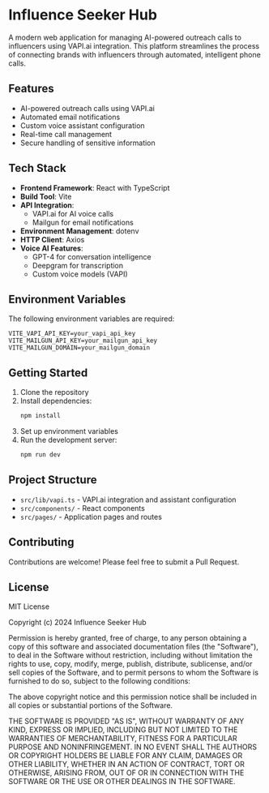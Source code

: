 # Influence Seeker Hub

A modern web application for managing AI-powered outreach calls to influencers using VAPI.ai integration. This platform streamlines the process of connecting brands with influencers through automated, intelligent phone calls.

## Features

- AI-powered outreach calls using VAPI.ai
- Automated email notifications
- Custom voice assistant configuration
- Real-time call management
- Secure handling of sensitive information

## Tech Stack

- **Frontend Framework**: React with TypeScript
- **Build Tool**: Vite
- **API Integration**: 
  - VAPI.ai for AI voice calls
  - Mailgun for email notifications
- **Environment Management**: dotenv
- **HTTP Client**: Axios
- **Voice AI Features**:
  - GPT-4 for conversation intelligence
  - Deepgram for transcription
  - Custom voice models (VAPI)

## Environment Variables

The following environment variables are required:

```env
VITE_VAPI_API_KEY=your_vapi_api_key
VITE_MAILGUN_API_KEY=your_mailgun_api_key
VITE_MAILGUN_DOMAIN=your_mailgun_domain
```

## Getting Started

1. Clone the repository
2. Install dependencies:
   ```bash
   npm install
   ```
3. Set up environment variables
4. Run the development server:
   ```bash
   npm run dev
   ```

## Project Structure

- `src/lib/vapi.ts` - VAPI.ai integration and assistant configuration
- `src/components/` - React components
- `src/pages/` - Application pages and routes

## Contributing

Contributions are welcome! Please feel free to submit a Pull Request.

## License

MIT License

Copyright (c) 2024 Influence Seeker Hub

Permission is hereby granted, free of charge, to any person obtaining a copy
of this software and associated documentation files (the "Software"), to deal
in the Software without restriction, including without limitation the rights
to use, copy, modify, merge, publish, distribute, sublicense, and/or sell
copies of the Software, and to permit persons to whom the Software is
furnished to do so, subject to the following conditions:

The above copyright notice and this permission notice shall be included in all
copies or substantial portions of the Software.

THE SOFTWARE IS PROVIDED "AS IS", WITHOUT WARRANTY OF ANY KIND, EXPRESS OR
IMPLIED, INCLUDING BUT NOT LIMITED TO THE WARRANTIES OF MERCHANTABILITY,
FITNESS FOR A PARTICULAR PURPOSE AND NONINFRINGEMENT. IN NO EVENT SHALL THE
AUTHORS OR COPYRIGHT HOLDERS BE LIABLE FOR ANY CLAIM, DAMAGES OR OTHER
LIABILITY, WHETHER IN AN ACTION OF CONTRACT, TORT OR OTHERWISE, ARISING FROM,
OUT OF OR IN CONNECTION WITH THE SOFTWARE OR THE USE OR OTHER DEALINGS IN THE
SOFTWARE.
